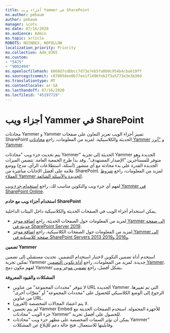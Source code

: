 ```yaml
---
title: أجزاء ويب Yammer في SharePoint
ms.author: pebaum
author: pebaum
manager: scotv
ms.date: 07/16/2020
ms.audience: Admin
ms.topic: article
ROBOTS: NOINDEX, NOFOLLOW
localization_priority: Priority
ms.collection: Adm_O365
ms.custom:
- "5475"
- "9002494"
ms.openlocfilehash: 6868d7cdbbcc7d73e7e65fa0b0c954b4cba619ff
ms.sourcegitcommit: c078058ee0b77ee1f1496feb2f3a5773e3e3b30d
ms.translationtype: MT
ms.contentlocale: ar-SA
ms.lasthandoff: 07/16/2020
ms.locfileid: "45197719"
---
```

# <a name="yammer-web-parts-in-sharepoint"></a>أجزاء ويب Yammer في SharePoint

محادثات Yammer و Yammer تمييز أجزاء الويب تعزيز التعاون على صفحات SharePoint الحديثة والكلاسيكية. لمزيد من المعلومات، راجع [محادثات Yammer](https://support.microsoft.com/office/use-a-yammer-web-part-in-sharepoint-online-a53cfa0c-3d09-42c8-a286-1038a81c59da#conversations) و ["أبرز Yammer](https://support.microsoft.com/office/use-a-yammer-web-part-in-sharepoint-online-a53cfa0c-3d09-42c8-a286-1038a81c59da#highlights).    

يتم تحديث جزء ويب "محادثات Yammer" الحديثة إلى تجربة Yammer الجديدة وهو متوفر للمستأجرين "الإصدار المستهدف". وقد بدأ طرح الجمعية العامة. تتضمن الميزات الجديدة القدرة على بدء محادثة مع أي منشور (أسئلة، استطلاعات الرأي، مدح) ووضع علامة على أفضل الإجابات مباشرة من SharePoint. لمزيد من المعلومات، راجع [شروط العملاء Yammer الجديدة والأسئلة الشائعة](https://docs.microsoft.com/yammer/get-started-with-yammer/newyammer-faq).

 لفهم أي جزء ويب والتكوين مناسب لك، راجع [استخدام جزء ويب Yammer في SharePoint Online](https://support.microsoft.com/office/use-a-yammer-web-part-in-sharepoint-online-a53cfa0c-3d09-42c8-a286-1038a81c59da).  

**استخدام أجزاء ويب مع خادم SharePoint**  

يمكن استخدام أجزاء الويب في الصفحات الحديثة والكلاسيكية داخل البيئات الداخلية.

- لمزيد من المعلومات حول الصفحات الحديثة، راجع [إضافة موجز Yammer إلى صفحة حديثة في SharePoint Server 2019](https://docs.microsoft.com/yammer/integrate-yammer-with-other-apps/embed-a-feed-into-a-sharepoint-site#add-a-yammer-feed-to-a-modern-page-in-sharepoint-server-2019). 
- لمزيد من المعلومات حول الصفحات الكلاسيكية، راجع [إضافة موجز Yammer إلى صفحة كلاسيكية في SharePoint Servers 2013 و2016 و2019](https://docs.microsoft.com/yammer/integrate-yammer-with-other-apps/embed-a-feed-into-a-sharepoint-site#add-a-yammer-feed-to-a-classic-page-in-sharepoint-servers-2013-2016-and-2019).

**تضمين Yammer**  

استخدم أداة تضمين التكوين لاختبار استخدام التضمين. تحديث مستقبلي إلى تضمين تمكين تجربة Yammer جديدة. لمزيد من المعلومات، راجع [أداة تكوين التضمين Yammer](https://aka.ms/YammerEmbedConfigureTool). لفهم مكون دمج Yammer بشكل أفضل، راجع [تضمين موجز ويب](https://aka.ms/YammerDevDocs).

**المشكلات والقيود المعروفة**

- لا تتوفر "محددات المجموعة" من عناوين URL الجديدة Yammer التي تم تغييرها. الرجوع إلى الوضع الكلاسيكي للحصول على "محددات المجموعة" أو "معرّّّات أخرى" من عناوين URL.
- لا يتم اعتماد المجالات المخصصة (الغرور).
- لم يتم تحسين Yammer Embed للأجهزة المحمولة. استخدم الصفحات الحديثة مع جزء الويب "محادثات Yammer" للحصول على أفضل تجربة.
- يمكن أن تؤثر السمات المخصصة على مظهر جزء ويب "محادثات Yammer" وقابليتها للاستعمال. فتح حالة دعم للإبلاغ عن المشكلات.
